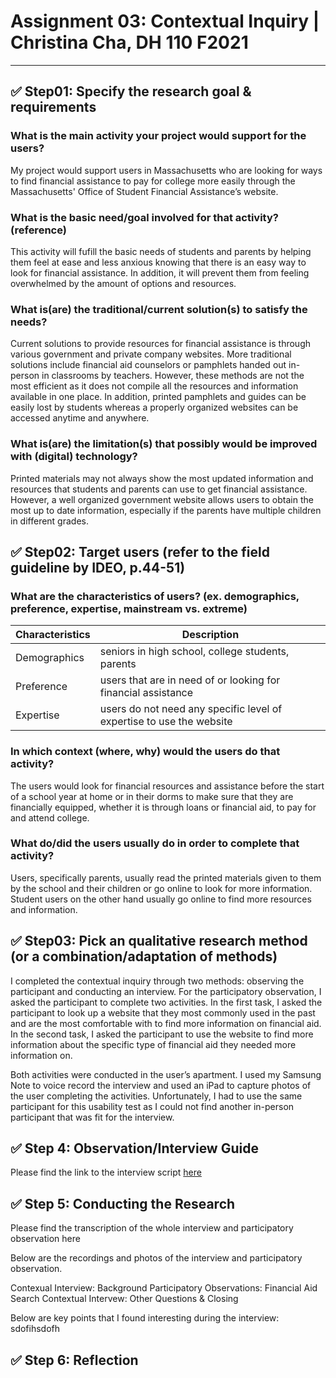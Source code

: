 # Assignment 03: Contextual Inquiry | Christina Cha, DH 110 F2021 

---
## ✅ Step01: Specify the research goal & requirements
### What is the main activity your project would support for the users?
 My project would support users in Massachusetts who are looking for ways to find financial assistance to pay for college more easily through the Massachusetts' Office of Student Financial Assistance’s website. 

### What is the basic need/goal involved for that activity? (reference)
This activity will fufill the basic needs of students and parents by helping them feel at ease and less anxious knowing that there is an easy way to look for financial assistance. In addition, it will prevent them from feeling overwhelmed by the amount of options and resources. 

### What is(are) the traditional/current solution(s) to satisfy the needs?
Current solutions to provide resources for financial assistance is through various government and private company websites. More traditional solutions include financial aid counselors or pamphlets handed out in-person in classrooms by teachers. However, these methods are not the most efficient as it does not compile all the resources and information available in one place. In addition, printed pamphlets and guides can be easily lost by students whereas a properly organized websites can be accessed anytime and anywhere. 

### What is(are) the limitation(s) that possibly would be improved with (digital) technology?
Printed materials may not always show the most updated information and resources that students and parents can use to get financial assistance. However, a well organized government website allows users to obtain the most up to date information, especially if the parents have multiple children in different grades. 

## ✅ Step02: Target users (refer to the field guideline by IDEO, p.44-51)
### What are the characteristics of users? (ex. demographics, preference, expertise, mainstream vs. extreme) 
|Characteristics|Description|
|--|--|
|Demographics | seniors in high school, college students, parents |
|Preference| users that are in need of or looking for financial assistance|
|Expertise| users do not need any specific level of expertise to use the website|

### In which context (where, why) would the users do that activity? 
The users would look for financial resources and assistance before the start of a school year at home or in their dorms to make sure that they are financially equipped, whether it is through loans or financial aid, to pay for and attend college. 

### What do/did the users usually do in order to complete that activity? 
Users, specifically parents, usually read the printed materials given to them by the school and their children or go online to look for more information. Student users on the other hand usually go online to find more resources and information. 

## ✅ Step03: Pick an qualitative research method (or a combination/adaptation of methods) 
I completed the contextual inquiry through two methods: observing the participant and conducting an interview. For the participatory observation, I asked the participant to complete two activities. In the first task, I asked the participant to look up a website that they most commonly used in the past and are the most comfortable with to find more information on financial aid. In the second task, I asked the participant to use the website to find more information about the specific type of financial aid they needed more information on.

Both activities were conducted in the user’s apartment. I used my Samsung Note to voice record the interview and used an iPad to capture photos of the user completing the activities. Unfortunately, I had to use the same participant for this usability test as I could not find another in-person participant that was fit for the interview.

## ✅ Step 4: Observation/Interview Guide
Please find the link to the interview script [here](https://docs.google.com/document/d/1-nBmNQBYU-Cvq0w8csEWP-jW9J4PuwGWr2mscrk-m8g/edit?usp=sharing)

## ✅ Step 5: Conducting the Research
Please find the transcription of the whole interview and participatory observation here

Below are the recordings and photos of the interview and participatory observation.

Contexual Interview: Background
Participatory Observations: Financial Aid Search
Contextual Intervew: Other Questions & Closing

Below are key points that I found interesting during the interview:
sdofihsdofh

## ✅ Step 6: Reflection

